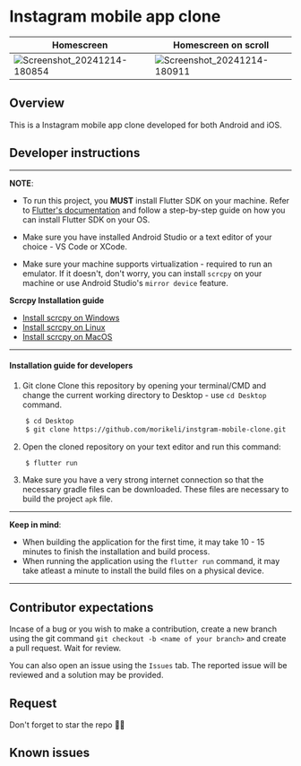 # Instagram mobile app clone

| Homescreen | Homescreen on scroll |
| -----------| -------------------- |
|    ![Screenshot_20241214-180854](https://github.com/user-attachments/assets/da1fba59-fa63-4778-bb2d-e89e1877d162) |  ![Screenshot_20241214-180911](https://github.com/user-attachments/assets/fce4d39e-c354-4b5e-b46a-14fcb83cb585)|


## Overview
This is a Instagram mobile app clone developed for both Android and iOS.


## Developer instructions
---
**NOTE**: 
* To run this project, you **MUST** install Flutter SDK on your machine. Refer to [Flutter's documentation](https://docs.flutter.dev/get-started/install) and follow a step-by-step guide on how you can install Flutter SDK on your OS.

* Make sure you have installed Android Studio or a text editor of your choice - VS Code or XCode.

* Make sure your machine supports virtualization - required to run an emulator. If it doesn't, don't worry, you can install `scrcpy` on your machine or use Android Studio's `mirror device` feature.

**Scrcpy Installation guide** 
* [Install scrcpy on Windows](https://github.com/Genymobile/scrcpy/blob/master/doc/windows.md)
* [Install scrcpy on Linux](https://github.com/Genymobile/scrcpy/blob/master/doc/linux.md)
* [Install scrcpy on MacOS](https://github.com/Genymobile/scrcpy/blob/master/doc/macos.md)

---


#### Installation guide for developers

1. Git clone
Clone this repository by opening your terminal/CMD and change the current working directory to Desktop - use `cd Desktop` command.
```bash
    $ cd Desktop
    $ git clone https://github.com/morikeli/instgram-mobile-clone.git
```

2. Open the cloned repository on your text editor and run this command:
```bash
    $ flutter run
```
3. Make sure you have a very strong internet connection so that the necessary gradle files can be downloaded. These files are necessary to build the project `apk` file.

---
**Keep in mind**:
* When building the application for the first time, it may take 10 - 15 minutes to finish the installation and build process.
* When running the application using the `flutter run` command, it may take atleast a minute to install the build files on a physical device.
---


## Contributor expectations
Incase of a bug or you wish to make a contribution, create a new branch using the git command `git checkout -b <name of your branch>` and create a pull request. Wait for review.

You can also open an issue using the `Issues` tab. The reported issue will be reviewed and a solution may be provided.


## Request
Don't forget to star the repo 🌟😉


## Known issues

